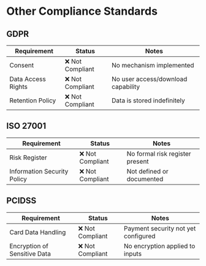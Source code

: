 # Other Compliance Standards

## GDPR

| Requirement         | Status        | Notes                                |
|---------------------|---------------|--------------------------------------|
| Consent             | ❌ Not Compliant | No mechanism implemented             |
| Data Access Rights  | ❌ Not Compliant | No user access/download capability   |
| Retention Policy    | ❌ Not Compliant | Data is stored indefinitely          |

## ISO 27001

| Requirement                  | Status        | Notes                            |
|------------------------------|---------------|----------------------------------|
| Risk Register                | ❌ Not Compliant | No formal risk register present |
| Information Security Policy | ❌ Not Compliant | Not defined or documented       |

## PCIDSS

| Requirement                   | Status        | Notes                                  |
|-------------------------------|---------------|----------------------------------------|
| Card Data Handling            | ❌ Not Compliant | Payment security not yet configured   |
| Encryption of Sensitive Data | ❌ Not Compliant | No encryption applied to inputs       |
